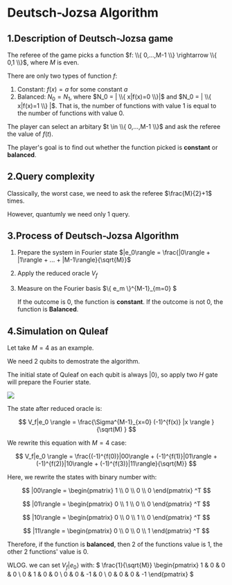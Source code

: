 # Deutsch-Jozsa Algorithm

## 1.Description of Deutsch-Jozsa game

The referee of the game picks a function $f: \\{ 0,...,M-1 \\} \rightarrow  \\{ 0,1 \\}$, where $M$ is even.

There are only two types of function $f$:
1. Constant: $f(x)=a$ for some constant $a$
2. Balanced: $N_0=N_1$, where $N_0 = | \\{ x|f(x)=0 \\}|$ and $N_0 = | \\{ x|f(x)=1 \\} |$.
That is, the number of functions with value $1$ is equal to the number of functions with value $0$.
  
The player can select an arbitary $t \in \\{ 0,...,M-1 \\}$ and ask the referee the value of $f(t)$.

The player's goal is to find out whether the function picked is **constant** or **balanced**.

## 2.Query complexity

Classically, the worst case, we need to ask the referee $\frac{M}{2}+1$ times.

However, quantumly we need only $1$ query.

## 3.Process of Deutsch-Jozsa Algorithm

1. Prepare the system in Fourier state $|e_0\rangle = \frac{|0\rangle + |1\rangle + ... + |M-1\rangle}{\sqrt{M}}$
2. Apply the reduced oracle $V_f$
3. Measure on the Fourier basis $\\{ e_m \\}^{M-1}_{m=0} $ 

   If the outcome is $0$, the function is **constant**.
   If the outcome is not $0$, the function is **Balanced**.
   
## 4.Simulation on Quleaf
Let take $M=4$ as an example.

We need $2$ qubits to demostrate the algorithm.

The initial state of Quleaf on each qubit is always $|0 \rangle$, so apply two $H$ gate will prepare the Fourier state.

![](https://github.com/tzajack/QuantumLearning/blob/main/Deutsch-Jozsa%20Algorithm/1.PNG)

The state after reduced oracle is:

$$
V_f|e_0 \rangle = \frac{\Sigma^{M-1}_{x=0} (-1)^{f(x)} |x \rangle  }{\sqrt(M) } 
$$

We rewrite this equation with $M=4$ case: 

$$
V_f|e_0 \rangle = \frac{(-1)^{f(0)}|00\rangle + (-1)^{f(1)}|01\rangle + (-1)^{f(2)}|10\rangle + (-1)^{f(3)}|11\rangle}{\sqrt{M}}
$$

Here, we rewrite the states with binary number with:

$$
|00\rangle = 
\begin{pmatrix}
1 \\ 0 \\ 0 \\ 0
\end{pmatrix} ^T
$$

$$
|01\rangle = 
\begin{pmatrix}
0 \\ 1 \\ 0 \\ 0
\end{pmatrix} ^T
$$

$$
|10\rangle = 
\begin{pmatrix}
0 \\ 0 \\ 1 \\ 0
\end{pmatrix} ^T
$$

$$
|11\rangle = 
\begin{pmatrix}
0 \\ 0 \\ 0 \\ 1
\end{pmatrix} ^T
$$

Therefore, if the function is **balanced**, then $2$ of the functions value is $1$, the other $2$ functions' value is $0$.

WLOG. we can set $V_f|e_0 \rangle$ with:
$ \frac{1}{\sqrt{M}} 
\begin{pmatrix} 
1 & 0 & 0 & 0 \\ 
0 & 1 & 0 & 0 \\ 
0 & 0 & -1 & 0 \\ 
0 & 0 & 0 & -1 
\end{pmatrix} $
